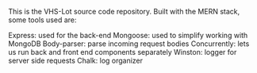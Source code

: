 This is the VHS-Lot source code repository. 
Built with the MERN stack, some tools used are:

Express: used for the back-end 
Mongoose: used to simplify working with MongoDB
Body-parser: parse incoming request bodies
Concurrently: lets us run back and front end components separately
Winston: logger for server side requests
Chalk: log organizer


